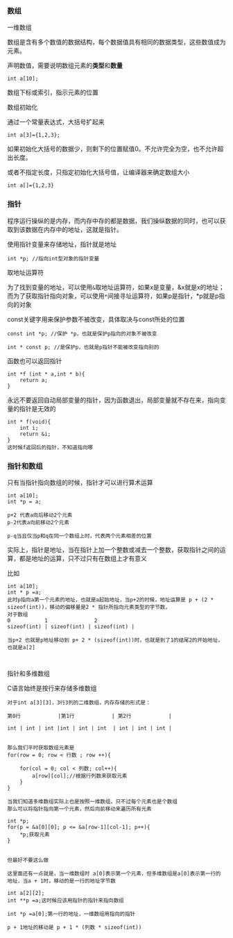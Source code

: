 ### 数组

一维数组

数组是含有多个数值的数据结构，每个数据值具有相同的数据类型，这些数值成为元素。

声明数值，需要说明数组元素的**类型**和**数量**
```
int a[10];
```

数组下标或索引，指示元素的位置

数组初始化

通过一个常量表达式，大括号扩起来

```
int a[3]={1,2,3};
```
如果初始化大括号的数据少，则剩下的位置赋值0。不允许完全为空，也不允许超出长度。

或者不指定长度，只指定初始化大括号值，让编译器来确定数组大小
```
int a[]={1,2,3}
```

### 指针

程序运行操纵的是内存，而内存中存的都是数据，我们操纵数据的同时，也可以获取到该数据在内存中的地址，这就是指针。

使用指针变量来存储地址，指针就是地址

```
int *p; //指向int型对象的指针变量
```

取地址运算符

为了找到变量的地址，可以使用``&``取地址运算符，如果x是变量，&x就是x的地址；
而为了获取指针指向对象，可以使用``*``间接寻址运算符，如果p是指针，*p就是p指向的对象

const关键字用来保护参数不被改变，具体取决与const所处的位置

```
const int *p; //保护 *p，也就是保护p指向的对象不被改变

int * const p; //是保护p，也就是p指针不能被改变指向别的
```

函数也可以返回指针

```
int *f (int * a,int * b){
    return a;
}

```
永远不要返回自动局部变量的指针，因为函数退出，局部变量就不存在来，指向变量的指针是无效的
```
int * f(void){
    int i;
    return &i;
}
这时候f返回后的指针，不知道指向哪
```

### 指针和数组

只有当指针指向数组的时候，指针才可以进行算术运算
```
int a[10];
int *p = a;

p+2 代表a向后移动2个元素
p-2代表a向前移动2个元素

p-q当且仅当p和q在同一个数组上时，代表两个元素相差的位置
```

实际上，指针是地址，当在指针上加一个整数或减去一个整数，获取指针之间的运算，都是地址的运算，只不过只有在数组上才有意义

比如
```
int a[10];
int * p =a;
此时p指向a第一个元素的地址，也就是a起始地址，当p+2的时候，地址运算是 p + (2 * sizeof(int))，移动的偏移量是2 * 指针所指向元素类型的字节数，
对于数组
0           1               2
sizeof(int) | sizeof(int) | sizeof(int) |

当p+2 也就是p地址移动到 p+ 2 * (sizeof(int))时，也就是到了1的结尾2的开始地址，也就是a[2]



```

指针和多维数组

C语言始终是按行来存储多维数组

```
对于int a[3][3]，3行3列的二维数组，内存存储的形式是：

第0行            |第1行            | 第2行            |

int | int | int |int | int | int  | int | int | int |


那么我们平时获取数组元素是
for(row = 0; row < 行数 ; row ++){

    for(col = 0; col < 列数; col++){
        a[row][col];//根据行列数来获取元素
    }
}

当我们知道多维数组实际上也是按照一维数组，只不过每个元素也是个数组
那么可以将指针指向第一个元素，然后向前移动来遍历所有元素

int *p;
for(p = &a[0][0]; p <= &a[row-1][col-1]; p++){
    *p;获取元素
}


但最好不要这么做

这里面还有一点就是，当一维数组时 a[0]表示第一个元素，但多维数组是a[0]表示第一行的地址，当a + 1时，移动的是一行的地址字节数

int a[2][2];
int **p =a;这时候应该用指针的指针来指向数组

int *p =a[0];第一行的地址，一维数组用指向的指针

p + 1地址的移动是 p + 1 * (列数 * sizeof(int))
```

